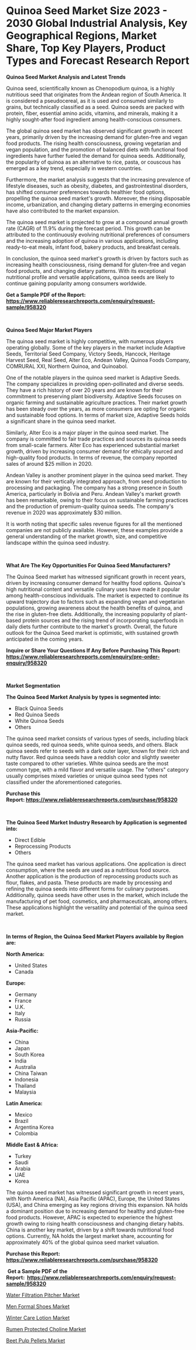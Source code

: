 <p><h1>Quinoa Seed Market Size 2023 - 2030 Global Industrial Analysis, Key Geographical Regions, Market Share, Top Key Players, Product Types and Forecast Research Report</h1></p><p><strong>Quinoa Seed Market Analysis and Latest Trends</strong></p>
<p><p>Quinoa seed, scientifically known as Chenopodium quinoa, is a highly nutritious seed that originates from the Andean region of South America. It is considered a pseudocereal, as it is used and consumed similarly to grains, but technically classified as a seed. Quinoa seeds are packed with protein, fiber, essential amino acids, vitamins, and minerals, making it a highly sought-after food ingredient among health-conscious consumers.</p><p>The global quinoa seed market has observed significant growth in recent years, primarily driven by the increasing demand for gluten-free and vegan food products. The rising health consciousness, growing vegetarian and vegan population, and the promotion of balanced diets with functional food ingredients have further fueled the demand for quinoa seeds. Additionally, the popularity of quinoa as an alternative to rice, pasta, or couscous has emerged as a key trend, especially in western countries.</p><p>Furthermore, the market analysis suggests that the increasing prevalence of lifestyle diseases, such as obesity, diabetes, and gastrointestinal disorders, has shifted consumer preferences towards healthier food options, propelling the quinoa seed market's growth. Moreover, the rising disposable income, urbanization, and changing dietary patterns in emerging economies have also contributed to the market expansion.</p><p>The quinoa seed market is projected to grow at a compound annual growth rate (CAGR) of 11.9% during the forecast period. This growth can be attributed to the continuously evolving nutritional preferences of consumers and the increasing adoption of quinoa in various applications, including ready-to-eat meals, infant food, bakery products, and breakfast cereals.</p><p>In conclusion, the quinoa seed market's growth is driven by factors such as increasing health consciousness, rising demand for gluten-free and vegan food products, and changing dietary patterns. With its exceptional nutritional profile and versatile applications, quinoa seeds are likely to continue gaining popularity among consumers worldwide.</p></p>
<p><strong>Get a Sample PDF of the Report:&nbsp; <a href="https://www.reliableresearchreports.com/enquiry/request-sample/958320">https://www.reliableresearchreports.com/enquiry/request-sample/958320</a></strong></p>
<p>&nbsp;</p>
<p><strong>Quinoa Seed Major Market Players</strong></p>
<p><p>The quinoa seed market is highly competitive, with numerous players operating globally. Some of the key players in the market include Adaptive Seeds, Territorial Seed Company, Victory Seeds, Hancock, Heritage Harvest Seed, Real Seed, Alter Eco, Andean Valley, Quinoa Foods Company, COMRURAL XXI, Northern Quinoa, and Quinoabol.</p><p>One of the notable players in the quinoa seed market is Adaptive Seeds. The company specializes in providing open-pollinated and diverse seeds. They have a rich history of over 20 years and are known for their commitment to preserving plant biodiversity. Adaptive Seeds focuses on organic farming and sustainable agriculture practices. Their market growth has been steady over the years, as more consumers are opting for organic and sustainable food options. In terms of market size, Adaptive Seeds holds a significant share in the quinoa seed market.</p><p>Similarly, Alter Eco is a major player in the quinoa seed market. The company is committed to fair trade practices and sources its quinoa seeds from small-scale farmers. Alter Eco has experienced substantial market growth, driven by increasing consumer demand for ethically sourced and high-quality food products. In terms of revenue, the company reported sales of around $25 million in 2020.</p><p>Andean Valley is another prominent player in the quinoa seed market. They are known for their vertically integrated approach, from seed production to processing and packaging. The company has a strong presence in South America, particularly in Bolivia and Peru. Andean Valley's market growth has been remarkable, owing to their focus on sustainable farming practices and the production of premium-quality quinoa seeds. The company's revenue in 2020 was approximately $30 million.</p><p>It is worth noting that specific sales revenue figures for all the mentioned companies are not publicly available. However, these examples provide a general understanding of the market growth, size, and competitive landscape within the quinoa seed industry.</p></p>
<p>&nbsp;</p>
<p><strong>What Are The Key Opportunities For Quinoa Seed Manufacturers?</strong></p>
<p><p>The Quinoa Seed market has witnessed significant growth in recent years, driven by increasing consumer demand for healthy food options. Quinoa's high nutritional content and versatile culinary uses have made it popular among health-conscious individuals. The market is expected to continue its upward trajectory due to factors such as expanding vegan and vegetarian populations, growing awareness about the health benefits of quinoa, and the rise in gluten-free diets. Additionally, the increasing popularity of plant-based protein sources and the rising trend of incorporating superfoods in daily diets further contribute to the market's growth. Overall, the future outlook for the Quinoa Seed market is optimistic, with sustained growth anticipated in the coming years.</p></p>
<p><strong>Inquire or Share Your Questions If Any Before Purchasing This Report: <a href="https://www.reliableresearchreports.com/enquiry/pre-order-enquiry/958320">https://www.reliableresearchreports.com/enquiry/pre-order-enquiry/958320</a></strong></p>
<p>&nbsp;</p>
<p><strong>Market Segmentation</strong></p>
<p><strong>The Quinoa Seed Market Analysis by types is segmented into:</strong></p>
<p><ul><li>Black Quinoa Seeds</li><li>Red Quinoa Seeds</li><li>White Quinoa Seeds</li><li>Others</li></ul></p>
<p><p>The quinoa seed market consists of various types of seeds, including black quinoa seeds, red quinoa seeds, white quinoa seeds, and others. Black quinoa seeds refer to seeds with a dark outer layer, known for their rich and nutty flavor. Red quinoa seeds have a reddish color and slightly sweeter taste compared to other varieties. White quinoa seeds are the most common type, with a mild flavor and versatile usage. The "others" category usually comprises mixed varieties or unique quinoa seed types not classified under the aforementioned categories.</p></p>
<p><strong>Purchase this Report:&nbsp;<a href="https://www.reliableresearchreports.com/purchase/958320">https://www.reliableresearchreports.com/purchase/958320</a></strong></p>
<p>&nbsp;</p>
<p><strong>The Quinoa Seed Market Industry Research by Application is segmented into:</strong></p>
<p><ul><li>Direct Edible</li><li>Reprocessing Products</li><li>Others</li></ul></p>
<p><p>The quinoa seed market has various applications. One application is direct consumption, where the seeds are used as a nutritious food source. Another application is the production of reprocessing products such as flour, flakes, and pasta. These products are made by processing and refining the quinoa seeds into different forms for culinary purposes. Additionally, quinoa seeds have other uses in the market, which include the manufacturing of pet food, cosmetics, and pharmaceuticals, among others. These applications highlight the versatility and potential of the quinoa seed market.</p></p>
<p>&nbsp;</p>
<p><strong>In terms of Region, the Quinoa Seed Market Players available by Region are:</strong></p>
<p>
    <p> <strong> North America: </strong>
        <ul>
            <li>United States</li>
            <li>Canada</li>
        </ul>
        </p> 
    <p> <strong> Europe: </strong>
        <ul>
            <li>Germany</li>
            <li>France</li>
            <li>U.K.</li>
            <li>Italy</li>
            <li>Russia</li>
        </ul>
        </p> 
    <p> <strong> Asia-Pacific: </strong>
        <ul>
            <li>China</li>
            <li>Japan</li>
            <li>South Korea</li>
            <li>India</li>
            <li>Australia</li>
            <li>China Taiwan</li>
            <li>Indonesia</li>
            <li>Thailand</li>
            <li>Malaysia</li>
        </ul>
        </p> 
    <p> <strong> Latin America: </strong>
        <ul>
            <li>Mexico</li>
            <li>Brazil</li>
            <li>Argentina Korea</li>
            <li>Colombia</li>
        </ul>
        </p> 
    <p> <strong> Middle East & Africa: </strong>
        <ul>
            <li>Turkey</li>
            <li>Saudi</li>
            <li>Arabia</li>
            <li>UAE</li>
            <li>Korea</li>
        </ul>
    </p>
    </p>
<p><p>The quinoa seed market has witnessed significant growth in recent years, with North America (NA), Asia Pacific (APAC), Europe, the United States (USA), and China emerging as key regions driving this expansion. NA holds a dominant position due to increasing demand for healthy and gluten-free food products. However, APAC is expected to experience the highest growth owing to rising health consciousness and changing dietary habits. China is another key market, driven by a shift towards nutritional food options. Currently, NA holds the largest market share, accounting for approximately 40% of the global quinoa seed market valuation.</p></p>
<p><strong>Purchase this Report: <a href="https://www.reliableresearchreports.com/purchase/958320">https://www.reliableresearchreports.com/purchase/958320</a></strong></p>
<p>&nbsp;<strong>Get a Sample PDF of the Report:&nbsp;&nbsp;<a href="https://www.reliableresearchreports.com/enquiry/request-sample/958320">https://www.reliableresearchreports.com/enquiry/request-sample/958320</a></strong></p>
<p><strong></strong></p>
<p><p><a href="https://medium.com/@vidyap2912/water-filtration-pitcher-market-research-report-its-history-and-forecast-2023-to-2030-d7a6ce121bbe">Water Filtration Pitcher Market</a></p><p><a href="https://medium.com/@v25590012/men-formal-shoes-market-insight-market-trends-growth-forecasted-from-2023-to-2030-c8da4cbd262d">Men Formal Shoes Market</a></p><p><a href="https://medium.com/@v27092023/winter-care-lotion-market-competitive-analysis-market-trends-and-forecast-to-2030-5b27b053ea4e">Winter Care Lotion Market</a></p><p><a href="https://github.com/provorikovar/Market-Research-Report-List-1/blob/main/rumen-protected-choline-market.md">Rumen Protected Choline Market</a></p><p><a href="https://github.com/aliciawhite5576/Market-Research-Report-List-1/blob/main/beet-pulp-pellets-market.md">Beet Pulp Pellets Market</a></p></p>
